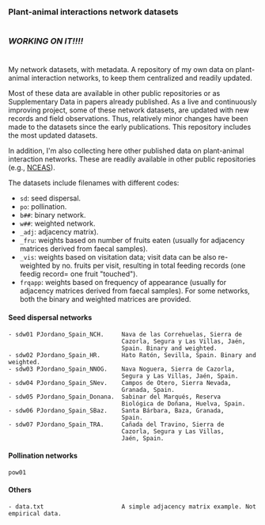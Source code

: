 ### Plant-animal interactions network datasets
#
### _WORKING ON IT!!!!_
#
My network datasets, with metadata. A repository of my own data on plant-animal interaction networks, to keep them centralized and readily updated.

Most of these data are available in other public repositories or as Supplementary Data in papers already published. As a live and continuously improving project, some of these network datasets, are updated with new records and field observations. Thus, relatively minor changes have been made to the datasets since the early publications. This repository includes the most updated datasets.

In addition, I'm also collecting here other published data on plant-animal interaction networks. These are readily available in other public repositories (e.g., [NCEAS](http://www.nceas.org/)).

The datasets include  filenames with different codes:
- `sd`: seed dispersal.
- `po`: pollination.
- `b##`: binary network.
- `w##`: weighted network.
- `_adj`: adjacency matrix).
- `_fru`: weights based on number of fruits eaten (usually for adjacency matrices derived from faecal samples).
- `_vis`: weights based on visitation data; visit data can be also re-weighted by no. fruits per visit, resulting in total feeding records (one feedig record= one fruit "touched").
- `frqapp`: weights based on frequency of appearance (usually for adjacency matrices derived from faecal samples).
For some networks, both the binary and weighted matrices are provided.

#### Seed dispersal networks
```
- sdw01 PJordano_Spain_NCH.     Nava de las Correhuelas, Sierra de
                                Cazorla, Segura y Las Villas, Jaén,
                                Spain. Binary and weighted.
- sdw02 PJordano_Spain_HR.      Hato Ratón, Sevilla, Spain. Binary and weighted.
- sdw03 PJordano_Spain_NNOG.    Nava Noguera, Sierra de Cazorla,
                                Segura y Las Villas, Jaén, Spain.
- sdw04 PJordano_Spain_SNev.    Campos de Otero, Sierra Nevada,
                                Granada, Spain.
- sdw05 PJordano_Spain_Donana.  Sabinar del Marqués, Reserva
                                Biológica de Doñana, Huelva, Spain.
- sdw06 PJordano_Spain_SBaz.    Santa Bárbara, Baza, Granada,
                                Spain.
- sdw07 PJordano_Spain_TRA.     Cañada del Travino, Sierra de
                                Cazorla, Segura y Las Villas,
                                Jaén, Spain.
```

#### Pollination networks
```
pow01

```

#### Others
```
- data.txt                      A simple adjacency matrix example. Not empirical data.

```
